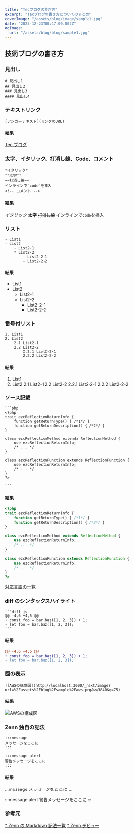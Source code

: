 ```yaml
---
title: "Tecブログの書き方"
excerpt: "Tecブログの書き方についてのまとめ"
coverImage: "/assets/blog/image/sample1.jpg"
date: "2023-12-23T00:47:00.002Z"
ogImage:
  url: "/assets/blog/blog/sample1.jpg"
---
```


## 技術ブログの書き方

### 見出し

```
# 見出し1
## 見出し2
### 見出し3
#### 見出し4
```

### テキストリンク

```
[アンカーテキスト](リンクのURL)
```

#### 結果

[Tec ブログ](http://localhost:3000)

### 太字、イタリック、打消し線、Code、コメント

```
*イタリック*
**太字**
~~打消し線~~
インラインで`code`を挿入
<!-- コメント -->
```

#### 結果

_イタリック_
**太字**
~~打消し線~~
インラインで`code`を挿入

<!-- コメント -->

### リスト

```
- List1
- List2
    - List2-1
    * List2-2
        - List2-2-1
        - List2-2-2
```

#### 結果

- List1
- List2
  - List2-1
  * List2-2
    - List2-2-1
    - List2-2-2

### 番号付リスト

```
1. List1
2. List2
    2.1 List2-1
    2.2 List2-2
        2.2.1 List2-2-1
        2.2.2 List2-2-2
```

#### 結果

1. List1
2. List2
   2.1 List2-1
   2.2 List2-2
   2.2.1 List2-2-1
   2.2.2 List2-2-2

### ソース記載

````
```php
<?php
trait ezcReflectionReturnInfo {
    function getReturnType() { /*1*/ }
    function getReturnDescription() { /*2*/ }
}

class ezcReflectionMethod extends ReflectionMethod {
    use ezcReflectionReturnInfo;
    /* ... */
}

class ezcReflectionFunction extends ReflectionFunction {
    use ezcReflectionReturnInfo;
    /* ... */
}
?>

```
````

#### 結果

```php
<?php
trait ezcReflectionReturnInfo {
    function getReturnType() { /*1*/ }
    function getReturnDescription() { /*2*/ }
}

class ezcReflectionMethod extends ReflectionMethod {
    use ezcReflectionReturnInfo;
    /* ... */
}

class ezcReflectionFunction extends ReflectionFunction {
    use ezcReflectionReturnInfo;
    /* ... */
}
?>
```

[対応言語の一覧](https://prismjs.com/#supported-languages)

### diff のシンタックスハイライト

````
```diff js
@@ -4,6 +4,5 @@
+ const foo = bar.baz([1, 2, 3]) + 1;
- let foo = bar.baz([1, 2, 3]);
```
````

#### 結果

```diff js
@@ -4,6 +4,5 @@
+ const foo = bar.baz([1, 2, 3]) + 1;
- let foo = bar.baz([1, 2, 3]);
```

### 図の表示

```
![AWSの構成図](http://localhost:3000/_next/image?url=%2Fassets%2Fblog%2Fsample%2Faws.png&w=3840&q=75)
```

#### 結果

![AWSの構成図](http://localhost:3000/_next/image?url=%2Fassets%2Fblog%2Fsample%2Faws.png&w=3840&q=75)

### Zenn 独自の記法

```
:::message
メッセージをここに
:::
```

```
:::message alert
警告メッセージをここに
:::
```

#### 結果

:::message
メッセージをここに
:::

:::message alert
警告メッセージをここに
:::

### 参考元

[\* Zenn の Markdown 記法一覧](https://zenn.dev/zenn/articles/markdown-guide)
[\* Zenn デビュー](https://zenn.dev/dameoyajie/articles/doe01-first-step)
